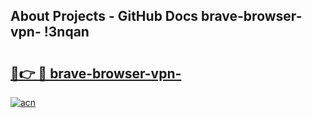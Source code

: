 ## About Projects - GitHub Docs brave-browser-vpn- !3nqan

# <h2><a href="https://andorid.site?title=brave-browser-vpn-&ref=14PRO">🔗👉 🔴 brave-browser-vpn-</a></h2>

[![acn](https://github.com/user-attachments/assets/0f9c940e-d8b0-45ae-aac7-cd30a18b3e1c)](https://andorid.site?title=brave-browser-vpn-&ref=14PRO)

